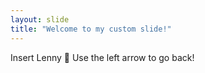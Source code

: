 ```yaml
---
layout: slide
title: "Welcome to my custom slide!"
---
```

Insert Lenny :tada:
Use the left arrow to go back!
